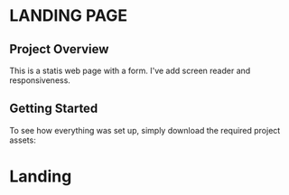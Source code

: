 # LANDING PAGE


## Project Overview

This is a statis web page with a form. I've add screen reader and responsiveness.

## Getting Started

To see how everything was set up, simply download the required project assets:

# Landing
